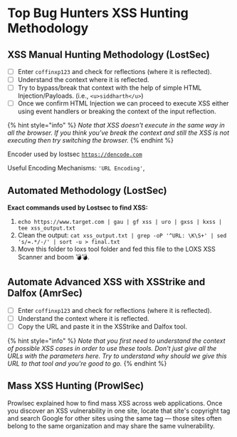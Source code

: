 # Top Bug Hunters XSS Hunting Methodology

## XSS Manual Hunting Methodology (LostSec)

* [ ] Enter `coffinxp123` and check for reflections (where it is reflected).&#x20;
* [ ] Understand the context where it is reflected.&#x20;
* [ ] Try to bypass/break that context with the help of simple HTML Injection/Payloads. (i.e., `<u>siddharth</u>`)
* [ ] Once we confirm HTML Injection we can proceed to execute XSS either using event handlers or breaking the context of the input reflection.&#x20;

{% hint style="info" %}
_Note that XSS doesn't execute in the same way in all the browser. If you think you've break the context and still the XSS is not executing then try switching the browser._&#x20;
{% endhint %}

Encoder used by lostsec [`https://dencode.com`](https://dencode.com/)&#x20;

Useful Encoding Mechanisms: `'URL Encoding'`,&#x20;

## Automated Methodology (LostSec)

**Exact commands used by Lostsec to find XSS:**

1. `echo https://www.target.com | gau | gf xss | uro | gxss | kxss | tee xss_output.txt`&#x20;
2. Clean the output: `cat xss_output.txt | grep -oP '^URL: \K\S+' | sed 's/=.*/-/' | sort -u > final.txt`&#x20;
3. Move this folder to loxs tool folder and fed this file to the LOXS XSS Scanner and boom :bomb::bomb:.&#x20;

## Automate Advanced XSS with XSStrike and Dalfox (AmrSec)

* [ ] Enter `coffinxp123` and check for reflections (where it is reflected).&#x20;
* [ ] Understand the context where it is reflected.&#x20;
* [ ] Copy the URL and paste it in the XSStrike and Dalfox tool.&#x20;

{% hint style="info" %}
_Note that you first need to understand the context of possible XSS cases in order to use these tools. Don't just give all the URLs with the parameters here. Try to understand why should we give this URL to that tool and you're good to go._&#x20;
{% endhint %}

## Mass XSS Hunting (ProwlSec)

Prowlsec explained how to find mass XSS across web applications. Once you discover an XSS vulnerability in one site, locate that site's copyright tag and search Google for other sites using the same tag — those sites often belong to the same organization and may share the same vulnerability.
